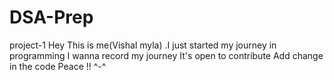 # DSA-Prep
project-1
Hey This is me(Vishal myla) .I just started my journey in programming 
I wanna record my journey 
It's open to contribute
Add change in the code 
Peace !! ^-^ 

